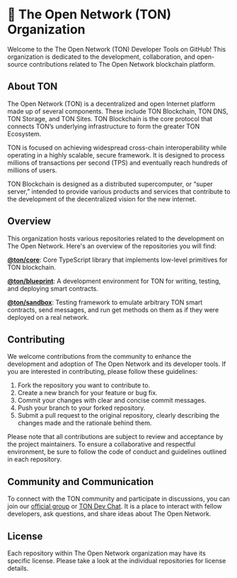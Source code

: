 # 💎 The Open Network (TON) Organization

Welcome to the The Open Network (TON) Developer Tools on GitHub! This organization is dedicated to the development, collaboration, and open-source contributions related to The Open Network blockchain platform.

## About TON
The Open Network (TON) is a decentralized and open Internet platform made up of several components. These include TON Blockchain, TON DNS, TON Storage, and TON Sites. TON Blockchain is the core protocol that connects TON’s underlying infrastructure to form the greater TON Ecosystem.

TON is focused on achieving widespread cross-chain interoperability while operating in a highly scalable, secure framework. It is designed to process millions of transactions per second (TPS) and eventually reach hundreds of millions of users.

TON Blockchain is designed as a distributed supercomputer, or “super server,” intended to provide various products and services that contribute to the development of the decentralized vision for the new internet.

## Overview
This organization hosts various repositories related to the development on The Open Network. Here's an overview of the repositories you will find:

[**@ton/core**](https://github.com/ton-org/ton-core): Core TypeScript library that implements low-level primitives for TON blockchain.

[**@ton/blueprint**](https://github.com/ton-org/blueprint): A development environment for TON for writing, testing, and deploying smart contracts.

[**@ton/sandbox**](https://github.com/ton-org/sandbox): Testing framework to emulate arbitrary TON smart contracts, send messages, and run get methods on them as if they were deployed on a real network.

## Contributing
We welcome contributions from the community to enhance the development and adoption of The Open Network and its developer tools. If you are interested in contributing, please follow these guidelines:

1. Fork the repository you want to contribute to.
2. Create a new branch for your feature or bug fix.
3. Commit your changes with clear and concise commit messages.
4. Push your branch to your forked repository.
5. Submit a pull request to the original repository, clearly describing the changes made and the rationale behind them.

Please note that all contributions are subject to review and acceptance by the project maintainers. To ensure a collaborative and respectful environment, be sure to follow the code of conduct and guidelines outlined in each repository.

## Community and Communication
To connect with the TON community and participate in discussions, you can join our [official group](https://t.me/toncoin_chat) or [TON Dev Chat](https://t.me/tondev_eng). It is a place to interact with fellow developers, ask questions, and share ideas about The Open Network.

## License
Each repository within The Open Network organization may have its specific license. Please take a look at the individual repositories for license details.

